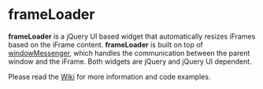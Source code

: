 # frameLoader
**frameLoader** is a jQuery UI based widget that automatically resizes iFrames based on the iFrame content. **frameLoader** is built on top of [windowMessenger](https://github.com/dbudde/windowMessenger), which handles the communication between the parent window and the iFrame. Both widgets are jQuery and jQuery UI dependent.

Please read the [Wiki](https://github.com/dbudde/frameLoader/wiki) for more information and code examples.
